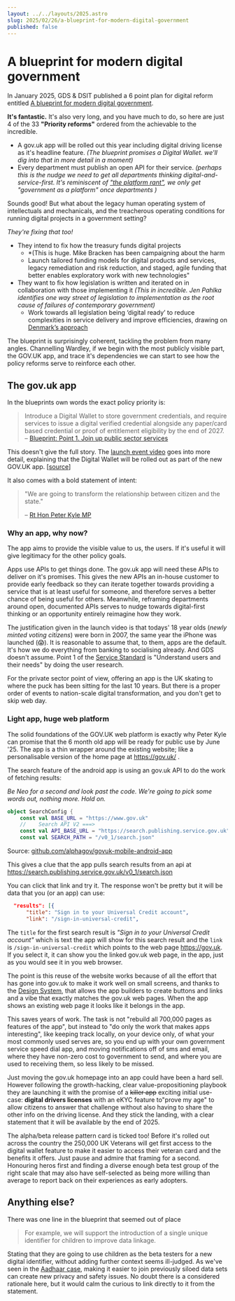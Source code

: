 ```yaml
---
layout: ../../layouts/2025.astro
slug: 2025/02/26/a-blueprint-for-modern-digital-government
published: false
---
```


# A blueprint for modern digital government
<!-- Updating the gov.uk app, the APIs, and the operating environment -->

In January 2025, GDS & DSIT published a 6 point plan for digital reform entitled [A blueprint for modern digital government](https://www.gov.uk/government/publications/a-blueprint-for-modern-digital-government/a-blueprint-for-modern-digital-government-html).

**It's fantastic.** It's also very long, and you have much to do, so here are just 4 of the 33 **"Priority reforms"** ordered from the achievable to the incredible.

- A gov.uk app will be rolled out this year including digital driving license as it's headline feature. *(The blueprint promises a Digital Wallet. we'll dig into that in more detail in a moment)*
- Every department must publish an open API for their service. *(perhaps this is the nudge we need to get all departments thinking digital-and-service-first. It's reminiscent of ["the platform rant"](https://gist.github.com/chitchcock/1281611), we only get "government as a platform" once departments )* 

Sounds good! But what about the legacy human operating system of intellectuals and mechanicals, and the treacherous operating conditions for running digital projects in a government setting?

*They're fixing that too!* 

- They intend to fix how the treasury funds digital projects 
	- *(This is huge. Mike Bracken has been campaigning about the harm
	- Launch tailored funding models for digital products and services, legacy remediation and risk reduction, and staged, agile funding that better enables exploratory work with new technologies"
- They want to fix how legislation is written and iterated on in collaboration with those implementing it *(This in incredible. Jen Pahlka identifies one way street of legislation to implementation as the root cause of failures of contemporary government)* 
	- Work towards all legislation being ‘digital ready’ to reduce complexities in service delivery and improve efficiencies, drawing on [Denmark’s approach](https://en.digst.dk/digital-transformation/digital-ready-legislation/what-is-digital-ready-legislation/)

The blueprint is surprisingly coherent, tackling the problem from many angles. Channelling Wardley, if we begin with the most publicly visible part, the GOV.UK app, and trace it's dependencies we can start to see how the policy reforms serve to reinforce each other.
## The gov.uk app

In the blueprints own words the exact policy priority is:

> Introduce a Digital Wallet to store government credentials, and require services to issue a digital verified credential alongside any paper/card based credential or proof of entitlement eligibility by the end of 2027.
> – [Blueprint: Point 1. Join up public sector services](https://www.gov.uk/government/publications/a-blueprint-for-modern-digital-government/a-blueprint-for-modern-digital-government-html#priority-reforms)

This doesn't give the full story. The [launch event video](https://youtu.be/V5C5z45odYU?si=BT5FKR7F2WySw9H7) goes into more detail, explaining that the Digital Wallet will be rolled out as part of the new GOV.UK app. \[[source](https://youtu.be/V5C5z45odYU?si=BT5FKR7F2WySw9H7&t=1271)\]

It also comes with a bold statement of intent:

> "We are going to transform the relationship between citizen and the state."
>
> – [Rt Hon Peter Kyle MP](https://www.youtube.com/watch?v=V5C5z45odYU)

### Why an app, why now?

The app aims to provide the visible value to us, the users. If it's useful it will give legitimacy for the other policy goals.

Apps use APIs to get things done. The gov.uk app will need these APIs to deliver on it's promises. This gives the new APIs an in-house customer to provide early feedback so they can iterate together towards providing a service that is at least useful for someone, and therefore serves a better chance of being useful for others. Meanwhile, reframing departments around open, documented APIs serves to nudge towards digital-first thinking or an opportunity entirely reimagine how they work.

The justification given in the launch video is that todays' 18 year olds (*newly minted voting citizens*) were born in 2007, the same year the iPhone was launched (😱). It is reasonable to assume that, to them, apps are the default. It's how we do everything from banking to socialising already. And GDS doesn't assume. Point 1 of the [Service Standard](https://www.gov.uk/service-manual/service-standard) is "Understand users and their needs" by doing the user research.

For the private sector point of view, offering an app is the UK skating to where the puck has been sitting for the last 10 years. But there is a proper order of events to nation-scale digital transformation, and you don't get to skip web day.

### Light app, huge web platform

The solid foundations of the GOV.UK web platform is exactly why Peter Kyle can promise that the 6 month old app will be ready for public use by June '25. The app is a thin wrapper around the existing website; like a personalisable version of the home page at https://gov.uk/ .

The search feature of the android app is using an gov.uk API to do the work of fetching results:

*Be Neo for a second and look past the code. We're going to pick some words out, nothing more. Hold on.* 

```kotlin
object SearchConfig {
    const val BASE_URL = "https://www.gov.uk"
    //    Search API V2 ===>
    const val API_BASE_URL = "https://search.publishing.service.gov.uk"
    const val SEARCH_PATH = "/v0_1/search.json"
```
Source: [github.com/alphagov/govuk-mobile-android-app](https://github.com/alphagov/govuk-mobile-android-app/blob/846cd58762543e1bc40267d54508dffae5393e35/feature/search/src/main/kotlin/uk/govuk/app/search/domain/SearchConfig.kt#L11-L2)

This gives a clue that the app pulls search results from an api at 
https://search.publishing.service.gov.uk/v0_1/search.json 

You can click that link and try it. The response won't be pretty but it will be data that you (or an app) can use:

```json
  "results": [{
      "title": "Sign in to your Universal Credit account",
      "link": "/sign-in-universal-credit",
```

The `title` for the first search result is *"Sign in to your Universal Credit account"* which is text the app will show for this search result and the `link` is `/sign-in-universal-credit` which points to the web page https://gov.uk. If you select it, it can show you the linked gov.uk web page, in the app, just as you would see it in you web browser.

<!-- <div style="width:380px">
<div style="border:solid 8px black; border-radius:8px 8px 0 0; padding:2px; font-family:monospace">https://gov.uk/sign-in-universal-credit</div>
<iframe src="https://www.gov.uk/sign-in-universal-credit" style="width:100%;height:600px;border:solid 8px black; border-radius:0 0 8px 8px; border-top:0px;pointer-events:none"></iframe></div> -->

The point is this reuse of the website works because of all the effort that has gone into gov.uk to make it work well on small screens, and thanks to the [Design System](https://design-system.service.gov.uk/), that allows the app builders to create buttons and links and a vibe that exactly matches the gov.uk web pages. When the app shows an existing web page it looks like it belongs in the app.

This saves years of work. The task is not "rebuild all 700,000 pages as features of the app", but instead to "do only the work that makes apps interesting", like keeping track locally, on your device only, of what your most commonly used serves are, so you end up with your own government service speed dial app, and moving notifications off of sms and email, where they have non-zero cost to government to send, and where you are used to receiving them, so less likely to be missed.

Just moving the gov.uk homepage into an app could have been a hard sell. However following the growth-hacking, clear value-propositioning playbook they are launching it with the promise of a ~~killer app~~  exciting initial use-case: **digital drivers licenses** with an eKYC feature to"prove my age" to allow citizens to answer that challenge without also having to share the other info on the driving license. And they stick the landing, with a clear statement that it will be available by the end of 2025.

The alpha/beta release pattern card is ticked too! Before it's rolled out across the country the 250,000 UK Veterans will get first access to the digital wallet feature to make it easier to access their veteran card and the benefits it offers. Just pause and admire that framing for a second. Honouring heros first and finding a diverse enough beta test group of the right scale that may also have self-selected as being more willing than average to report back on their experiences as early adopters.

## Anything else?

There was one line in the blueprint that seemed out of place

> For example, we will support the introduction of a single unique identifier for children to improve data linkage.

Stating that they are going to use children as the beta testers for a new digital identifier, without adding further context seems ill-judged. As we've seen in the [Aadhaar case](https://drive.google.com/file/d/1-xdMyc_3Fn7NVdyoV7u9kLB8MOm0fcJm/view), making it easier to join previously siloed data sets can create new privacy and safety issues. No doubt there is a considered rationale here, but it would calm the curious to link directly to it from the statement.
